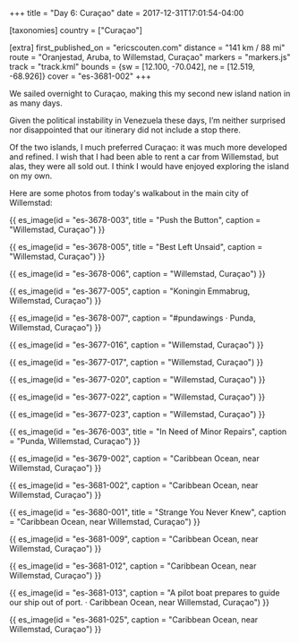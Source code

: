 +++
title = "Day 6: Curaçao"
date = 2017-12-31T17:01:54-04:00

[taxonomies]
country = ["Curaçao"]

[extra]
first_published_on = "ericscouten.com"
distance = "141 km / 88 mi"
route = "Oranjestad, Aruba, to Willemstad, Curaçao"
markers = "markers.js"
track = "track.kml"
bounds = {sw = [12.100, -70.042], ne = [12.519, -68.926]}
cover = "es-3681-002"
+++

We sailed overnight to Curaçao, making this my second new island nation in as many days.

<!-- more -->

Given the political instability in Venezuela these days, I’m neither surprised nor disappointed that our itinerary did not include a stop there.

Of the two islands, I much preferred Curaçao: it was much more developed and refined. I wish that I had been able to rent a car from Willemstad, but alas, they were all sold out. I think I would have enjoyed exploring the island on my own.

Here are some photos from today's walkabout in the main city of Willemstad:

{{ es_image(id = "es-3678-003", title = "Push the Button", caption = "Willemstad, Curaçao") }}

{{ es_image(id = "es-3678-005", title = "Best Left Unsaid", caption = "Willemstad, Curaçao") }}

{{ es_image(id = "es-3678-006", caption = "Willemstad, Curaçao") }}

{{ es_image(id = "es-3677-005", caption = "Koningin Emmabrug, Willemstad, Curaçao") }}

{{ es_image(id = "es-3678-007", caption = "#pundawings · Punda, Willemstad, Curaçao") }}

{{ es_image(id = "es-3677-016", caption = "Willemstad, Curaçao") }}

{{ es_image(id = "es-3677-017", caption = "Willemstad, Curaçao") }}

{{ es_image(id = "es-3677-020", caption = "Willemstad, Curaçao") }}

{{ es_image(id = "es-3677-022", caption = "Willemstad, Curaçao") }}

{{ es_image(id = "es-3677-023", caption = "Willemstad, Curaçao") }}

{{ es_image(id = "es-3676-003", title = "In Need of Minor Repairs", caption = "Punda, Willemstad, Curaçao") }}

{{ es_image(id = "es-3679-002", caption = "Caribbean Ocean, near Willemstad, Curaçao") }}

{{ es_image(id = "es-3681-002", caption = "Caribbean Ocean, near Willemstad, Curaçao") }}

{{ es_image(id = "es-3680-001", title = "Strange You Never Knew", caption = "Caribbean Ocean, near Willemstad, Curaçao") }}

{{ es_image(id = "es-3681-009", caption = "Caribbean Ocean, near Willemstad, Curaçao") }}

{{ es_image(id = "es-3681-012", caption = "Caribbean Ocean, near Willemstad, Curaçao") }}

{{ es_image(id = "es-3681-013", caption = "A pilot boat prepares to guide our ship out of port. · Caribbean Ocean, near Willemstad, Curaçao") }}

{{ es_image(id = "es-3681-025", caption = "Caribbean Ocean, near Willemstad, Curaçao") }}

